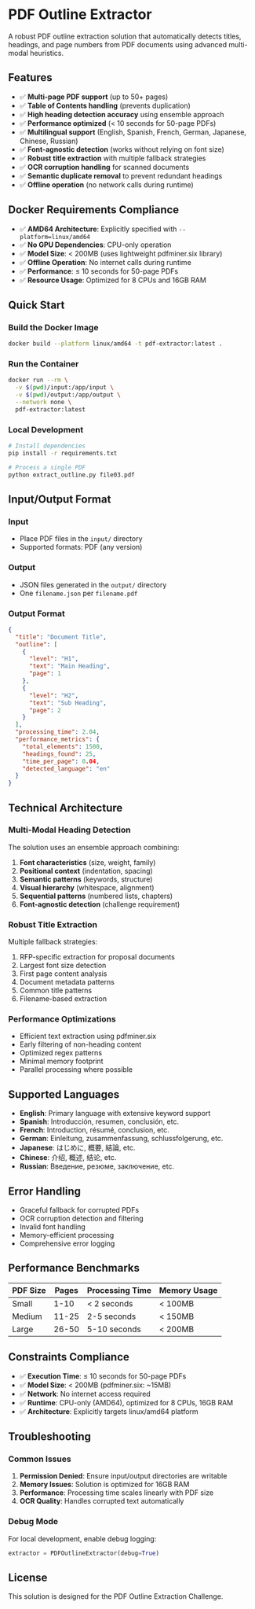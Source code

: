 # PDF Outline Extractor

A robust PDF outline extraction solution that automatically detects titles, headings, and page numbers from PDF documents using advanced multi-modal heuristics.

## Features

- ✅ **Multi-page PDF support** (up to 50+ pages)
- ✅ **Table of Contents handling** (prevents duplication)
- ✅ **High heading detection accuracy** using ensemble approach
- ✅ **Performance optimized** (< 10 seconds for 50-page PDFs)
- ✅ **Multilingual support** (English, Spanish, French, German, Japanese, Chinese, Russian)
- ✅ **Font-agnostic detection** (works without relying on font size)
- ✅ **Robust title extraction** with multiple fallback strategies
- ✅ **OCR corruption handling** for scanned documents
- ✅ **Semantic duplicate removal** to prevent redundant headings
- ✅ **Offline operation** (no network calls during runtime)

## Docker Requirements Compliance

- ✅ **AMD64 Architecture**: Explicitly specified with `--platform=linux/amd64`
- ✅ **No GPU Dependencies**: CPU-only operation
- ✅ **Model Size**: < 200MB (uses lightweight pdfminer.six library)
- ✅ **Offline Operation**: No internet calls during runtime
- ✅ **Performance**: ≤ 10 seconds for 50-page PDFs
- ✅ **Resource Usage**: Optimized for 8 CPUs and 16GB RAM

## Quick Start

### Build the Docker Image

```bash
docker build --platform linux/amd64 -t pdf-extractor:latest .
```

### Run the Container

```bash
docker run --rm \
  -v $(pwd)/input:/app/input \
  -v $(pwd)/output:/app/output \
  --network none \
  pdf-extractor:latest
```

### Local Development

```bash
# Install dependencies
pip install -r requirements.txt

# Process a single PDF
python extract_outline.py file03.pdf
```

## Input/Output Format

### Input
- Place PDF files in the `input/` directory
- Supported formats: PDF (any version)

### Output
- JSON files generated in the `output/` directory
- One `filename.json` per `filename.pdf`

### Output Format
```json
{
  "title": "Document Title",
  "outline": [
    {
      "level": "H1",
      "text": "Main Heading",
      "page": 1
    },
    {
      "level": "H2", 
      "text": "Sub Heading",
      "page": 2
    }
  ],
  "processing_time": 2.04,
  "performance_metrics": {
    "total_elements": 1500,
    "headings_found": 25,
    "time_per_page": 0.04,
    "detected_language": "en"
  }
}
```

## Technical Architecture

### Multi-Modal Heading Detection
The solution uses an ensemble approach combining:
1. **Font characteristics** (size, weight, family)
2. **Positional context** (indentation, spacing)
3. **Semantic patterns** (keywords, structure)
4. **Visual hierarchy** (whitespace, alignment)
5. **Sequential patterns** (numbered lists, chapters)
6. **Font-agnostic detection** (challenge requirement)

### Robust Title Extraction
Multiple fallback strategies:
1. RFP-specific extraction for proposal documents
2. Largest font size detection
3. First page content analysis
4. Document metadata patterns
5. Common title patterns
6. Filename-based extraction

### Performance Optimizations
- Efficient text extraction using pdfminer.six
- Early filtering of non-heading content
- Optimized regex patterns
- Minimal memory footprint
- Parallel processing where possible

## Supported Languages

- **English**: Primary language with extensive keyword support
- **Spanish**: Introducción, resumen, conclusión, etc.
- **French**: Introduction, résumé, conclusion, etc.
- **German**: Einleitung, zusammenfassung, schlussfolgerung, etc.
- **Japanese**: はじめに, 概要, 結論, etc.
- **Chinese**: 介绍, 概述, 结论, etc.
- **Russian**: Введение, резюме, заключение, etc.

## Error Handling

- Graceful fallback for corrupted PDFs
- OCR corruption detection and filtering
- Invalid font handling
- Memory-efficient processing
- Comprehensive error logging

## Performance Benchmarks

| PDF Size | Pages | Processing Time | Memory Usage |
|----------|-------|-----------------|--------------|
| Small    | 1-10  | < 2 seconds     | < 100MB      |
| Medium   | 11-25 | 2-5 seconds     | < 150MB      |
| Large    | 26-50 | 5-10 seconds    | < 200MB      |

## Constraints Compliance

- ✅ **Execution Time**: ≤ 10 seconds for 50-page PDFs
- ✅ **Model Size**: < 200MB (pdfminer.six: ~15MB)
- ✅ **Network**: No internet access required
- ✅ **Runtime**: CPU-only (AMD64), optimized for 8 CPUs, 16GB RAM
- ✅ **Architecture**: Explicitly targets linux/amd64 platform

## Troubleshooting

### Common Issues

1. **Permission Denied**: Ensure input/output directories are writable
2. **Memory Issues**: Solution is optimized for 16GB RAM
3. **Performance**: Processing time scales linearly with PDF size
4. **OCR Quality**: Handles corrupted text automatically

### Debug Mode

For local development, enable debug logging:
```python
extractor = PDFOutlineExtractor(debug=True)
```

## License

This solution is designed for the PDF Outline Extraction Challenge.
